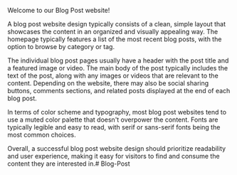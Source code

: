 Welcome to our Blog Post website!

A blog post website design typically consists of a clean, simple layout that showcases the content in an organized and visually appealing way. The homepage typically features a list of the most recent blog posts, with the option to browse by category or tag.

The individual blog post pages usually have a header with the post title and a featured image or video. The main body of the post typically includes the text of the post, along with any images or videos that are relevant to the content. Depending on the website, there may also be social sharing buttons, comments sections, and related posts displayed at the end of each blog post.

In terms of color scheme and typography, most blog post websites tend to use a muted color palette that doesn't overpower the content. Fonts are typically legible and easy to read, with serif or sans-serif fonts being the most common choices.

Overall, a successful blog post website design should prioritize readability and user experience, making it easy for visitors to find and consume the content they are interested in.# Blog-Post
